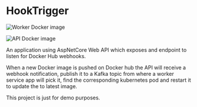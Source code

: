 # HookTrigger
![Worker Docker image](https://github.com/mihaimyh/HookTrigger/workflows/Build%20Worker%20Docker%20image/badge.svg)

![API Docker image](https://github.com/mihaimyh/HookTrigger/workflows/Build%20API%20Docker%20image/badge.svg)

An application using AspNetCore Web API which exposes and endpoint to listen for Docker Hub webhooks.

When a new Docker image is pushed on Docker hub the API will receive a webhook notification, publish it to a Kafka topic from where a worker service app will pick it, find the corresponding kubernetes pod and restart it to update the to latest image.

This project is just for demo purposes.
